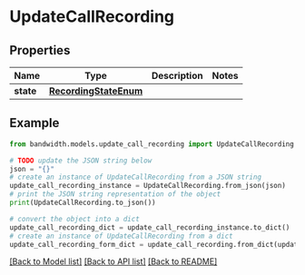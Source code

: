 # UpdateCallRecording


## Properties

Name | Type | Description | Notes
------------ | ------------- | ------------- | -------------
**state** | [**RecordingStateEnum**](RecordingStateEnum.md) |  | 

## Example

```python
from bandwidth.models.update_call_recording import UpdateCallRecording

# TODO update the JSON string below
json = "{}"
# create an instance of UpdateCallRecording from a JSON string
update_call_recording_instance = UpdateCallRecording.from_json(json)
# print the JSON string representation of the object
print(UpdateCallRecording.to_json())

# convert the object into a dict
update_call_recording_dict = update_call_recording_instance.to_dict()
# create an instance of UpdateCallRecording from a dict
update_call_recording_form_dict = update_call_recording.from_dict(update_call_recording_dict)
```
[[Back to Model list]](../README.md#documentation-for-models) [[Back to API list]](../README.md#documentation-for-api-endpoints) [[Back to README]](../README.md)


